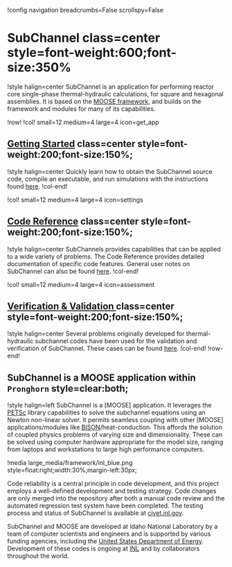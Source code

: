 !config navigation breadcrumbs=False scrollspy=False

# SubChannel class=center style=font-weight:600;font-size:350%

!style halign=center
SubChannel is an application for performing reactor core single-phase thermal-hydraulic
calculations, for square and hexagonal assemblies. It is based on the
[MOOSE framework](https://mooseframework.inl.gov), and builds on the framework
and modules for many of its capabilities.

!row!
!col! small=12 medium=4 large=4 icon=get_app
## [Getting Started](getting_started/installation.md) class=center style=font-weight:200;font-size:150%;

!style halign=center
Quickly learn how to obtain the SubChannel source code, compile an executable, and
run simulations with the instructions found [here](getting_started/installation.md).
!col-end!

!col! small=12 medium=4 large=4 icon=settings

## [Code Reference](syntax/index.md) class=center style=font-weight:200;font-size:150%;

!style halign=center
SubChannels provides capabilities that can be applied to a wide variety of problems.
The Code Reference provides detailed documentation of specific code features.
General user notes on SubChannel can also be found [here](getting_started/user_notes.md).
!col-end!

!col! small=12 medium=4 large=4 icon=assessment
## [Verification & Validation ](v&v/v&v-list.md) class=center style=font-weight:200;font-size:150%;

!style halign=center
Several problems originally developed for thermal-hydraulic subchannel codes have been used for the
validation and verification of SubChannel. These cases can be found [here](v&v/v&v-list.md).
!col-end!
!row-end!

## SubChannel is a MOOSE application within `Pronghorn` style=clear:both;

!style halign=left
SubChannel is a [MOOSE] application. It leverages the [PETSc](https://petsc.org/release/) library capabilities to solve the subchannel equations using an Newton non-linear solver. It permits seamless coupling with other [MOOSE] applications/modules like [BISON](https://mooseframework.inl.gov/bison/)/heat-conduction. This affords the solution of coupled physics problems of varying size and dimensionality. These can be solved using computer hardware appropriate for the model size, ranging from
laptops and workstations to large high performance computers.

!media large_media/framework/inl_blue.png style=float:right;width:30%;margin-left:30px;

Code reliability is a central principle in code development, and this project
employs a well-defined development and testing strategy.  Code changes are only
merged into the repository after both a manual code review and the automated
regression test system have been completed.  The testing process and status of
SubChannel is available at [civet.inl.gov](https://civet.inl.gov/repo/530/).

SubChannel and MOOSE are developed at Idaho National Laboratory by a team of
computer scientists and engineers and is supported by various funding agencies,
including the [United States Department of Energy](http://energy.gov).  Development
of these codes is ongoing at [INL](https://www.inl.gov) and by collaborators
throughout the world.